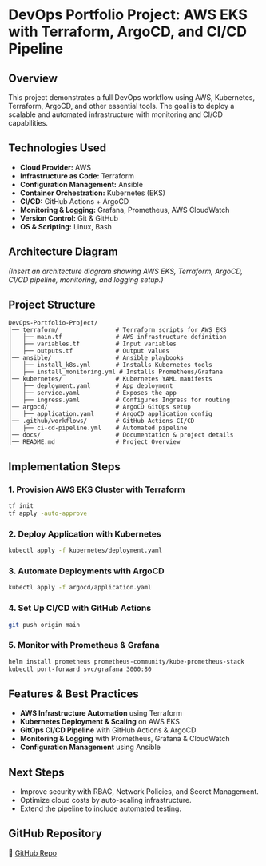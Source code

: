 # DevOps Portfolio Project: AWS EKS with Terraform, ArgoCD, and CI/CD Pipeline

## Overview
This project demonstrates a full DevOps workflow using AWS, Kubernetes, Terraform, ArgoCD, and other essential tools. The goal is to deploy a scalable and automated infrastructure with monitoring and CI/CD capabilities.

## Technologies Used
- **Cloud Provider:** AWS
- **Infrastructure as Code:** Terraform
- **Configuration Management:** Ansible
- **Container Orchestration:** Kubernetes (EKS)
- **CI/CD:** GitHub Actions + ArgoCD
- **Monitoring & Logging:** Grafana, Prometheus, AWS CloudWatch
- **Version Control:** Git & GitHub
- **OS & Scripting:** Linux, Bash

## Architecture Diagram
*(Insert an architecture diagram showing AWS EKS, Terraform, ArgoCD, CI/CD pipeline, monitoring, and logging setup.)*

## Project Structure
```
DevOps-Portfolio-Project/
│── terraform/                # Terraform scripts for AWS EKS
│   ├── main.tf               # AWS infrastructure definition
│   ├── variables.tf          # Input variables
│   ├── outputs.tf            # Output values
│── ansible/                  # Ansible playbooks
│   ├── install_k8s.yml       # Installs Kubernetes tools
│   ├── install_monitoring.yml # Installs Prometheus/Grafana
│── kubernetes/               # Kubernetes YAML manifests
│   ├── deployment.yaml       # App deployment
│   ├── service.yaml          # Exposes the app
│   ├── ingress.yaml          # Configures Ingress for routing
│── argocd/                   # ArgoCD GitOps setup
│   ├── application.yaml      # ArgoCD application config
│── .github/workflows/        # GitHub Actions CI/CD
│   ├── ci-cd-pipeline.yml    # Automated pipeline
│── docs/                     # Documentation & project details
│── README.md                 # Project Overview
```

## Implementation Steps
### 1. Provision AWS EKS Cluster with Terraform
```sh
tf init
tf apply -auto-approve
```

### 2. Deploy Application with Kubernetes
```sh
kubectl apply -f kubernetes/deployment.yaml
```

### 3. Automate Deployments with ArgoCD
```sh
kubectl apply -f argocd/application.yaml
```

### 4. Set Up CI/CD with GitHub Actions
```sh
git push origin main
```

### 5. Monitor with Prometheus & Grafana
```sh
helm install prometheus prometheus-community/kube-prometheus-stack
kubectl port-forward svc/grafana 3000:80
```

## Features & Best Practices
- **AWS Infrastructure Automation** using Terraform
- **Kubernetes Deployment & Scaling** on AWS EKS
- **GitOps CI/CD Pipeline** with GitHub Actions & ArgoCD
- **Monitoring & Logging** with Prometheus, Grafana & CloudWatch
- **Configuration Management** using Ansible

## Next Steps
- Improve security with RBAC, Network Policies, and Secret Management.
- Optimize cloud costs by auto-scaling infrastructure.
- Extend the pipeline to include automated testing.

## GitHub Repository
🔗 [GitHub Repo](https://github.com/yourusername/devops-portfolio) 

